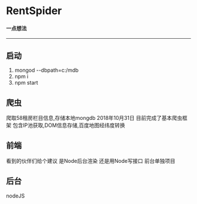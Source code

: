# RentSpider 

#### 一点想法
---
## 启动
1. mongod --dbpath=c:/mdb
2. npm i 
3. npm start 

## 爬虫
爬取58租房栏目信息,存储本地mongdb
2018年10月31日 目前完成了基本爬虫框架 包含IP池获取,DOM信息存储,百度地图经纬度转换

## 前端
看到的伙伴们给个建议  是Node后台渲染 还是用Node写接口  前台单独项目
## 后台
nodeJS